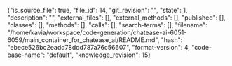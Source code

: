 {"is_source_file": true, "file_id": 14, "git_revision": "", "state": 1, "description": "", "external_files": [], "external_methods": [], "published": [], "classes": [], "methods": [], "calls": [], "search-terms": [], "filename": "/home/kavia/workspace/code-generation/chatease-ai-6051-6059/main_container_for_chatease_ai/README.md", "hash": "ebece526bc2eadd78ddd787a76c56607", "format-version": 4, "code-base-name": "default", "knowledge_revision": 15}